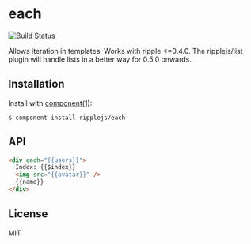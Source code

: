# each

[![Build Status](https://travis-ci.org/ripplejs/each.png?branch=master)](https://travis-ci.org/ripplejs/each)

  Allows iteration in templates. Works with ripple <=0.4.0. The ripplejs/list plugin will handle lists in a better way for 0.5.0 onwards.


## Installation

  Install with [component(1)](http://component.io):

    $ component install ripplejs/each

## API


```html
<div each="{{users}}">
  Index: {{$index}}
  <img src="{{avatar}}" />
  {{name}}
</div>
```


## License

  MIT
